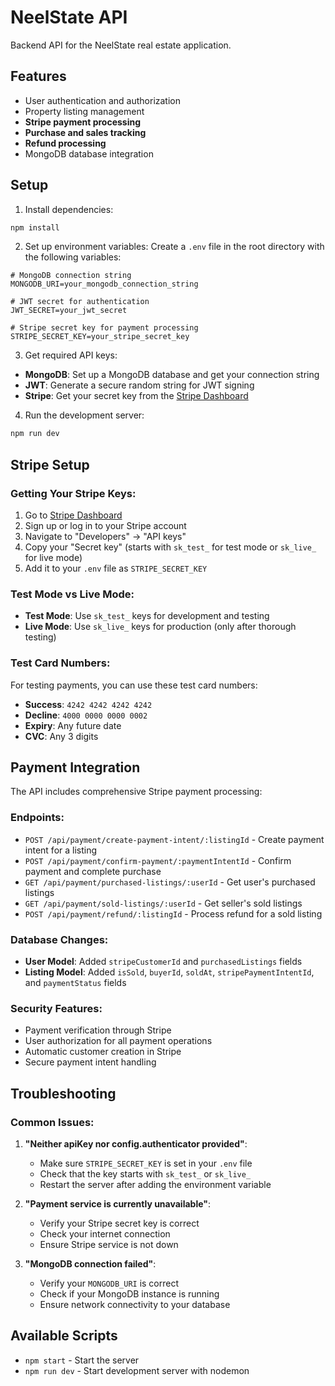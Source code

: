 # NeelState API

Backend API for the NeelState real estate application.

## Features

- User authentication and authorization
- Property listing management
- **Stripe payment processing**
- **Purchase and sales tracking**
- **Refund processing**
- MongoDB database integration

## Setup

1. Install dependencies:
```bash
npm install
```

2. Set up environment variables:
Create a `.env` file in the root directory with the following variables:

```env
# MongoDB connection string
MONGODB_URI=your_mongodb_connection_string

# JWT secret for authentication
JWT_SECRET=your_jwt_secret

# Stripe secret key for payment processing
STRIPE_SECRET_KEY=your_stripe_secret_key
```

3. Get required API keys:
- **MongoDB**: Set up a MongoDB database and get your connection string
- **JWT**: Generate a secure random string for JWT signing
- **Stripe**: Get your secret key from the [Stripe Dashboard](https://dashboard.stripe.com/apikeys)

4. Run the development server:
```bash
npm run dev
```

## Stripe Setup

### Getting Your Stripe Keys:
1. Go to [Stripe Dashboard](https://dashboard.stripe.com/apikeys)
2. Sign up or log in to your Stripe account
3. Navigate to "Developers" → "API keys"
4. Copy your "Secret key" (starts with `sk_test_` for test mode or `sk_live_` for live mode)
5. Add it to your `.env` file as `STRIPE_SECRET_KEY`

### Test Mode vs Live Mode:
- **Test Mode**: Use `sk_test_` keys for development and testing
- **Live Mode**: Use `sk_live_` keys for production (only after thorough testing)

### Test Card Numbers:
For testing payments, you can use these test card numbers:
- **Success**: `4242 4242 4242 4242`
- **Decline**: `4000 0000 0000 0002`
- **Expiry**: Any future date
- **CVC**: Any 3 digits

## Payment Integration

The API includes comprehensive Stripe payment processing:

### Endpoints:
- `POST /api/payment/create-payment-intent/:listingId` - Create payment intent for a listing
- `POST /api/payment/confirm-payment/:paymentIntentId` - Confirm payment and complete purchase
- `GET /api/payment/purchased-listings/:userId` - Get user's purchased listings
- `GET /api/payment/sold-listings/:userId` - Get seller's sold listings
- `POST /api/payment/refund/:listingId` - Process refund for a sold listing

### Database Changes:
- **User Model**: Added `stripeCustomerId` and `purchasedListings` fields
- **Listing Model**: Added `isSold`, `buyerId`, `soldAt`, `stripePaymentIntentId`, and `paymentStatus` fields

### Security Features:
- Payment verification through Stripe
- User authorization for all payment operations
- Automatic customer creation in Stripe
- Secure payment intent handling

## Troubleshooting

### Common Issues:

1. **"Neither apiKey nor config.authenticator provided"**:
   - Make sure `STRIPE_SECRET_KEY` is set in your `.env` file
   - Check that the key starts with `sk_test_` or `sk_live_`
   - Restart the server after adding the environment variable

2. **"Payment service is currently unavailable"**:
   - Verify your Stripe secret key is correct
   - Check your internet connection
   - Ensure Stripe service is not down

3. **"MongoDB connection failed"**:
   - Verify your `MONGODB_URI` is correct
   - Check if your MongoDB instance is running
   - Ensure network connectivity to your database

## Available Scripts

- `npm start` - Start the server
- `npm run dev` - Start development server with nodemon 